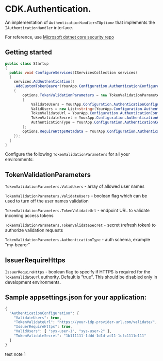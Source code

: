 
# CDK.Authentication.


An implementation of ```AuthenticationHandler<TOption>``` that implements the ```IAuthenticationHandler``` interface.

For reference, use [Microsoft dotnet core security repo](https://github.com/aspnet/Security)  



## Getting started

```csharp
public class Startup
{
  public void ConfigureServices(IServicesCollection services)
  {
    services.AddAuthentication()
    .AddCustomTokenBearer(YourApp.Configuration.AuthenticationConfiguration.AuthenticationSchema, options =>
    {
        options.TokenValidationParameters = new TokenValidationParameters
        {
            ValidateUsers = YourApp.Configuration.AuthenticationConfiguration.ValidateUsers,
            ValidUsers = new List<string>(YourApp.Configuration.AuthenticationConfiguration.ValidUsers),
            TokenValidateUrl = YourApp.Configuration.AuthenticationConfiguration.TokenIssuer,
            TokenValidateSecret = YourApp.Configuration.AuthenticationConfiguration.AuthorizarionToken,
            AuthenticationType = YourApp.Configuration.AuthenticationConfiguration.AuthenticationSchema
        };
        options.RequireHttpsMetadata = YourApp.Configuration.AuthenticationConfiguration.IssuerRequireHttps ?? !_env.IsDevelopmentOrLocalDocker();
    });
  }
}
```

Configure the following ```TokenValidationParameters``` for all your environments:


## TokenValidationParameters

```TokenValidationParameters.ValidUsers``` - array of allowed user names

```TokenValidationParameters.ValidateUsers``` - boolean flag which can be used to turn off the user names validation

```TokenValidationParameters.TokenValidateUrl``` - endpoint URL to validate incoming access tokens  

```TokenValidationParameters.TokenValidateSecret``` - secret (refresh token) to authorize validation requests 

```TokenValidationParameters.AuthenticationType``` - auth schema, example "my-bearer"

## IssuerRequireHttps

```IssuerRequireHttps``` - boolean flag to specify if HTTPS is required for the ```TokenValidateUrl``` authority. Default is "true". This should be disabled only in development environments.

## Sample appsettings.json for your application:
```javascript
{
  "AuthenticationConfiguration": {
    "ValidateUsers": true,
    "TokenValidateUrl": "https://your-idp-provider-url.com/validate/",
    "IssuerRequireHttps": true,
    "ValidUsers": [ "sys-user-1", "sys-user-2" ],
    "TokenValidateSecret": "1b111111-1ddd-1d1d-ad11-1cfc1111e111"
  }
}
```

test note 1

